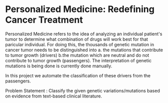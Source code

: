 # Personalized Medicine: Redefining Cancer Treatment

Personalized Medicine refers to the idea of analyzing an individual patient's tumor to determine what combination of drugs will work best for that paricular individual. For doing this, the thousands of genetic mutation in cancer tumor needs to be distinguished into a. the mutations that contribute to tumor growth (drivers) b.the mutation which are neutral and do not contribute to tumor growth (passengers). The interpretation of genetic mutations is being done is currently done manually.

In this project we automate the classification of these drivers from the passengers.

Problem Statement : Classify the given genetic variations/mutations based on evidence from text-based clinical literature.
